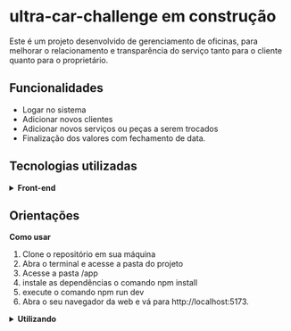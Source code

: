 # ultra-car-challenge em construção


Este é um projeto desenvolvido de gerenciamento de oficinas, para melhorar o relacionamento e transparência do serviço tanto para o cliente quanto para o proprietário.
## Funcionalidades
  * Logar no sistema
  * Adicionar novos clientes
  * Adicionar novos serviços ou peças a serem trocados
  * Finalização dos valores com fechamento de data.

## Tecnologias utilizadas

<details>
  <summary><strong>Front-end</strong></summary>

  * React
  * Material UI
  * Axios
  * Crud:Crud Api
  * Context


  <br>
</details>

## Orientações


  <summary><strong>Como usar</strong></summary>

1. Clone o repositório em sua máquina
2. Abra o terminal e acesse a pasta do projeto
3. Acesse a pasta /app
4. instale as dependências o comando npm install
5. execute o comando npm run dev 
6. Abra o seu navegador da web e vá para http://localhost:5173.

<details>
<summary><strong>Utilizando</strong></summary>
Ao acessar o frontend, o usuário irá se deparar com uma página de login, onde poderá digitar usuário e senha. Ao clicar em entrar, será direcionado para workspace, a tela principal de gerenciamento de todos os usuários e serviços. Ao adicionar um novo cliente e inserir um serviço para ele, o administrador pode clicar em finalizar pedido e será redirecionado para uma página de busca pela Placa do veículo. Em seguida todas as informações daquele cliente aparecerão para o administrador, podendo finalizar o serviço.



